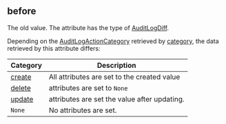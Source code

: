 ## before [](https://discordpy.readthedocs.io/en/v1.7.3/api.html#discord.AuditLogChanges.before)

The old value. The attribute has the type of [AuditLogDiff](discord/Audit%20Log%20Data/AuditLogDiff/AuditLogDiff).

Depending on the [AuditLogActionCategory](discord/Enumerations/AuditLogActionCategory) retrieved by [category](discord/Audit%20Log%20Data/AuditLogEntry/category), the data retrieved by this attribute differs:

Category | Description
--- | ---
[create](discord/Enumerations/AuditLogActionCategory#create) | All attributes are set to the created value
[delete](discord/Enumerations/AuditLogActionCategory#delete) |  attributes are set to `None` 
[update](discord/Enumerations/AuditLogActionCategory#update) |  attributes are set the value after updating. 
`None` | No attributes are set.

